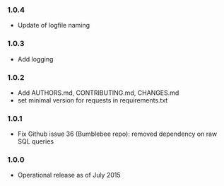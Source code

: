 ### 1.0.4

* Update of logfile naming

### 1.0.3

* Add logging

### 1.0.2

* Add AUTHORS.md, CONTRIBUTING.md, CHANGES.md
* set minimal version for requests in requirements.txt

### 1.0.1

* Fix Github issue 36 (Bumblebee repo): removed dependency on raw SQL queries

### 1.0.0

* Operational release as of July 2015
